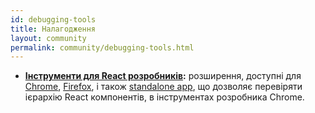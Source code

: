 ```yaml
---
id: debugging-tools
title: Налагодження
layout: community
permalink: community/debugging-tools.html
---
```


  * **[Інструменти для React розробників](https://github.com/facebook/react-devtools):** розширення, доступні для [Chrome](https://chrome.google.com/webstore/detail/react-developer-tools/fmkadmapgofadopljbjfkapdkoienihi), [Firefox](https://addons.mozilla.org/firefox/addon/react-devtools/), і також [standalone app](https://github.com/facebook/react-devtools/tree/master/packages/react-devtools), що дозволяє перевіряти ієрархію React компонентів, в інструментах розробника Chrome.
